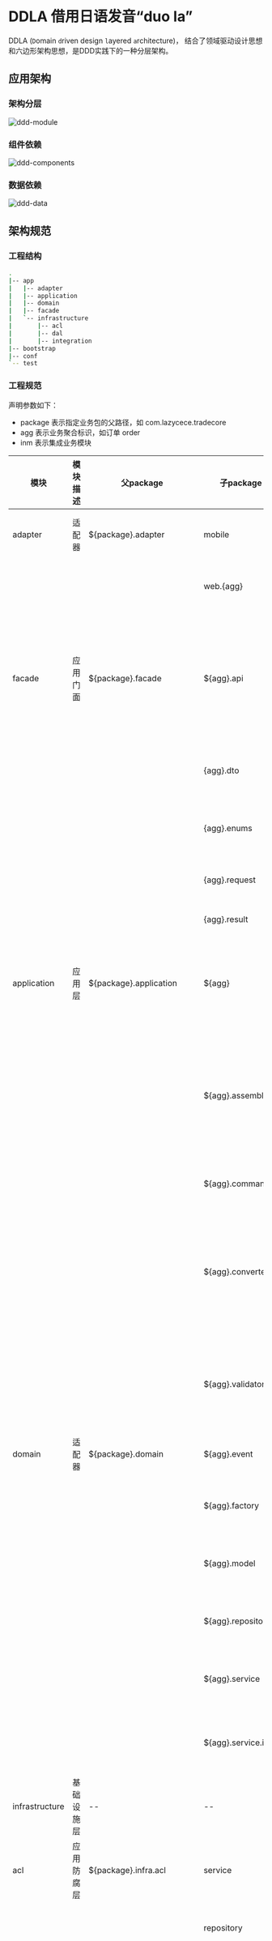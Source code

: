 # DDLA 借用日语发音“duo la”

DDLA (`D`omain `d`riven design `l`ayered `a`rchitecture)， 结合了领域驱动设计思想和六边形架构思想，是DDD实践下的一种分层架构。

## 应用架构

### 架构分层

![ddd-module](./document/puml/img/ddd-module.png)

### 组件依赖

![ddd-components](./document/puml/img/ddd-component.png)

### 数据依赖

![ddd-data](./document/puml/img/ddd-data.png)

## 架构规范

### 工程结构

```bash
.
|-- app
|   |-- adapter
|   |-- application
|   |-- domain
|   |-- facade
|   `-- infrastructure
|       |-- acl
|       |-- dal
|       |-- integration
|-- bootstrap
|-- conf
`-- test
```

### 工程规范

声明参数如下：

- package 表示指定业务包的父路径，如 com.lazycece.tradecore
- agg 表示业务聚合标识，如订单 order
- inm 表示集成业务模块

|模块|模块描述|父package|子package|规范示例|规范说明|
|---|---|---|---|---|---|
|adapter|适配器|${package}.adapter|mobile|XxxAdapter|定义移动端服务适配器|
| | | |web.{agg}|XxxController|定义web接口适配器|
|facade|应用门面|${package}.facade|${agg}.api|XxxCommandFacade <br/> XxxQueryFacade|使用CQRS架构模式定义系统门面服务，可用于暴露rpc/rest服务sdk|
| | | |{agg}.dto|XxxDTO|定义聚合内公用的实体DTO|
| | | |{agg}.enums|XxxEnum|定义聚合内需要供外部使用的枚举|
| | | |{agg}.request|XxxRequest|定义服务请求体|
| | | |{agg}.result|XxxResult|定义服务响应结果|
|application|应用层|${package}.application|${agg}|XxxCommandFacadeImpl <br/> XxxQueryFacadeImpl|定义业务聚合服务应用层实现,可对外暴露服务|
| | | |${agg}.assembler|XxxAssembler|定义数据编译器，实现应用层同下层（领域/基础设施）之间的数据编译构建|
| | | |${agg}.command|XxxCommand|定义命令执行器|
| | | |${agg}.converter|XxxConverter|定义数据转换器，实现应用层同下层（领域/基础设施）之间的对象转换|
| | | |${agg}.validator|XxxValidator|定义业务请求校验器，实现复杂参数校验|
|domain|适配器|${package}.domain|${agg}.event|--|定义领域事件相关定义|
| | | |${agg}.factory|XxxFactory|定义聚合相关的工程类|
| | | |${agg}.model|--|定义聚合、实体、值对象等信息|
| | | |${agg}.repository|XxxRepository|定义聚合内相关仓库接口|
| | | |${agg}.service|XxxService|定义聚合内相关领域服务接口|
| | | |${agg}.service.impl|XxxServiceImpl|定义聚合内相关领域服务接口实现|
|infrastructure|基础设施层|--|--|--|--|
|acl|应用防腐层|${package}.infra.acl|service|XxxServiceAclImpl|定义防腐服务实现|
| | | |repository|XxxRepositoryImpl|定义领域仓储服务实现|
| | | |converter|XxxConverter|定义基础设施层对象到领域对象（实体、聚合、值对象）的转换器|
| | | |producer|--|定义消息发送实现|
| | | |cache|--|定义缓存服务实现|
|dal|数据库访问层|${package}.infra.dal|dto|XxxDTO|定义数据库访问层的dto|
| | | |mapper.auto|XxxMapper|定义工具自动生成的mapper|
| | | |mapper.auto|XxxUdfMapper|定义用户自定义的mapper|
| | | |po|XxxPO|定义数据库表字段映射的的PO实体|
|integration|业务系统集成层|${package}.infra.integration|${inm}|XxxClient|定义业务集成客户端|
| | | |${inm}.impl|XxxClientImpl|定义业务集成客户端实现|


<br/>
除以上基本规范之外，实际实践中亦可以根据实际情况来添加需要的包路径，以便达到最佳实践效果。
<br/>

## DDLA使用

使用如下maven命令，替换**groupId**、**artifactId**、**version**、**package**等参数为你期望的值。

```shell
mvn archetype:generate \
    -DgroupId=com.lazycece.ddlademo \
    -DartifactId=ddlademo \
    -Dversion=1.0.0-SNAPSHOT \
    -Dpackage=com.lazycece.ddlademo \
    -DarchetypeArtifactId=ddla-archetype \
    -DarchetypeGroupId=com.lazycece.ddla \
    -DarchetypeVersion=${ddla-archetype.version}
```

## License

[Apache-2.0](https://www.apache.org/licenses/LICENSE-2.0.html)
